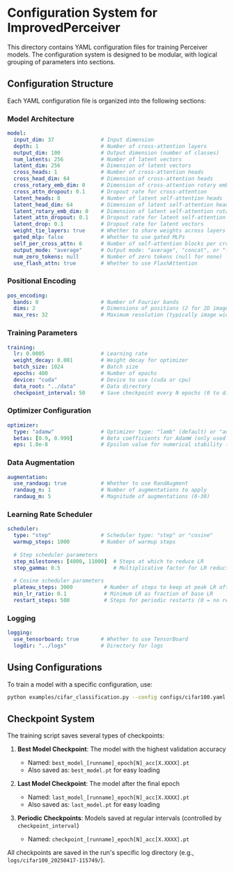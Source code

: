 # Configuration System for ImprovedPerceiver

This directory contains YAML configuration files for training Perceiver models. The configuration system is designed to be modular, with logical grouping of parameters into sections.

## Configuration Structure

Each YAML configuration file is organized into the following sections:

### Model Architecture
```yaml
model:
  input_dim: 37               # Input dimension
  depth: 1                    # Number of cross-attention layers
  output_dim: 100             # Output dimension (number of classes)
  num_latents: 256            # Number of latent vectors
  latent_dim: 256             # Dimension of latent vectors
  cross_heads: 1              # Number of cross-attention heads
  cross_head_dim: 64          # Dimension of cross-attention heads
  cross_rotary_emb_dim: 0     # Dimension of cross-attention rotary embeddings
  cross_attn_dropout: 0.1     # Dropout rate for cross-attention
  latent_heads: 8             # Number of latent self-attention heads
  latent_head_dim: 64         # Dimension of latent self-attention heads
  latent_rotary_emb_dim: 0    # Dimension of latent self-attention rotary embeddings
  latent_attn_dropout: 0.1    # Dropout rate for latent self-attention
  latent_drop: 0.1            # Dropout rate for latent vectors
  weight_tie_layers: true     # Whether to share weights across layers
  gated_mlp: false            # Whether to use gated MLPs
  self_per_cross_attn: 6      # Number of self-attention blocks per cross-attention
  output_mode: "average"      # Output mode: "average", "concat", or "first"
  num_zero_tokens: null       # Number of zero tokens (null for none)
  use_flash_attn: true        # Whether to use FlashAttention
```

### Positional Encoding
```yaml
pos_encoding:
  bands: 8                    # Number of Fourier bands
  dims: 2                     # Dimensions of positions (2 for 2D images)
  max_res: 32                 # Maximum resolution (typically image width/height)
```

### Training Parameters
```yaml
training:
  lr: 0.0005                  # Learning rate
  weight_decay: 0.001         # Weight decay for optimizer
  batch_size: 1024            # Batch size
  epochs: 400                 # Number of epochs
  device: "cuda"              # Device to use (cuda or cpu)
  data_root: "../data"        # Data directory
  checkpoint_interval: 50     # Save checkpoint every N epochs (0 to disable)
```

### Optimizer Configuration
```yaml
optimizer:
  type: "adamw"               # Optimizer type: "lamb" (default) or "adamw"
  betas: [0.9, 0.999]         # Beta coefficients for AdamW (only used for adamw)
  eps: 1.0e-8                 # Epsilon value for numerical stability (only used for adamw)
```

### Data Augmentation
```yaml
augmentation:
  use_randaug: true           # Whether to use RandAugment
  randaug_n: 1                # Number of augmentations to apply
  randaug_m: 5                # Magnitude of augmentations (0-30)
```

### Learning Rate Scheduler
```yaml
scheduler:
  type: "step"                # Scheduler type: "step" or "cosine"
  warmup_steps: 1000          # Number of warmup steps
  
  # Step scheduler parameters
  step_milestones: [4000, 11000]  # Steps at which to reduce LR
  step_gamma: 0.5                 # Multiplicative factor for LR reduction
  
  # Cosine scheduler parameters
  plateau_steps: 3000          # Number of steps to keep at peak LR after warmup
  min_lr_ratio: 0.1            # Minimum LR as fraction of base LR
  restart_steps: 500           # Steps for periodic restarts (0 = no restarts)
```

### Logging
```yaml
logging:
  use_tensorboard: true       # Whether to use TensorBoard
  logdir: "../logs"           # Directory for logs
```

## Using Configurations

To train a model with a specific configuration, use:

```bash
python examples/cifar_classification.py --config configs/cifar100.yaml
```

## Checkpoint System

The training script saves several types of checkpoints:

1. **Best Model Checkpoint**: The model with the highest validation accuracy
   - Named: `best_model_[runname]_epoch[N]_acc[X.XXXX].pt`
   - Also saved as: `best_model.pt` for easy loading

2. **Last Model Checkpoint**: The model after the final epoch
   - Named: `last_model_[runname]_epoch[N]_acc[X.XXXX].pt`
   - Also saved as: `last_model.pt` for easy loading

3. **Periodic Checkpoints**: Models saved at regular intervals (controlled by `checkpoint_interval`)
   - Named: `checkpoint_[runname]_epoch[N]_acc[X.XXXX].pt`

All checkpoints are saved in the run's specific log directory (e.g., `logs/cifar100_20250417-115749/`). 
